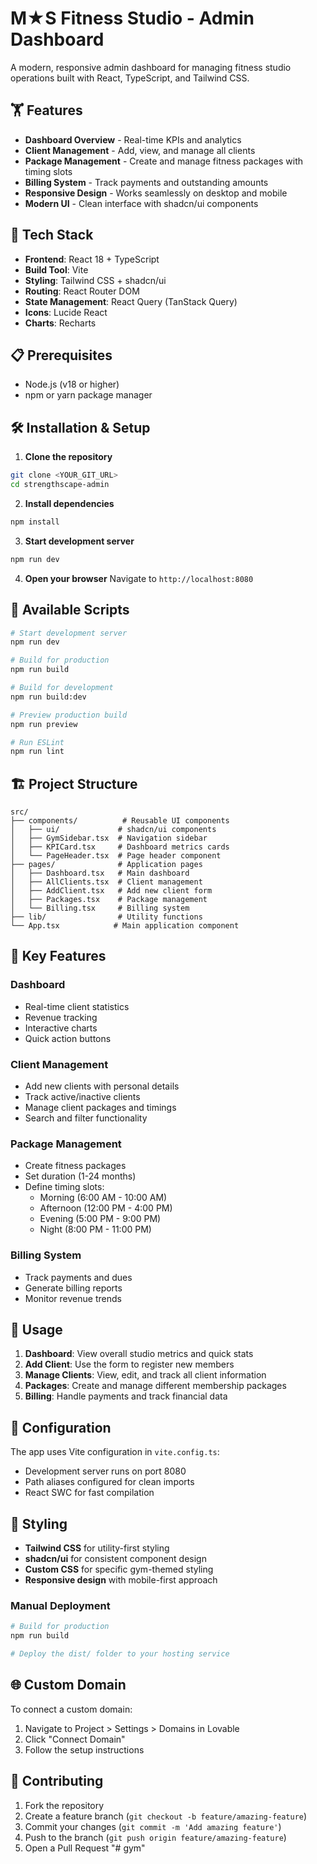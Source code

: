 # M★S Fitness Studio - Admin Dashboard

A modern, responsive admin dashboard for managing fitness studio operations built with React, TypeScript, and Tailwind CSS.

## 🏋️ Features

- **Dashboard Overview** - Real-time KPIs and analytics
- **Client Management** - Add, view, and manage all clients
- **Package Management** - Create and manage fitness packages with timing slots
- **Billing System** - Track payments and outstanding amounts
- **Responsive Design** - Works seamlessly on desktop and mobile
- **Modern UI** - Clean interface with shadcn/ui components

## 🚀 Tech Stack

- **Frontend**: React 18 + TypeScript
- **Build Tool**: Vite
- **Styling**: Tailwind CSS + shadcn/ui
- **Routing**: React Router DOM
- **State Management**: React Query (TanStack Query)
- **Icons**: Lucide React
- **Charts**: Recharts

## 📋 Prerequisites

- Node.js (v18 or higher)
- npm or yarn package manager

## 🛠️ Installation & Setup

1. **Clone the repository**
```bash
git clone <YOUR_GIT_URL>
cd strengthscape-admin
```

2. **Install dependencies**
```bash
npm install
```

3. **Start development server**
```bash
npm run dev
```

4. **Open your browser**
Navigate to `http://localhost:8080`

## 📜 Available Scripts

```bash
# Start development server
npm run dev

# Build for production
npm run build

# Build for development
npm run build:dev

# Preview production build
npm run preview

# Run ESLint
npm run lint
```

## 🏗️ Project Structure

```
src/
├── components/          # Reusable UI components
│   ├── ui/             # shadcn/ui components
│   ├── GymSidebar.tsx  # Navigation sidebar
│   ├── KPICard.tsx     # Dashboard metrics cards
│   └── PageHeader.tsx  # Page header component
├── pages/              # Application pages
│   ├── Dashboard.tsx   # Main dashboard
│   ├── AllClients.tsx  # Client management
│   ├── AddClient.tsx   # Add new client form
│   ├── Packages.tsx    # Package management
│   └── Billing.tsx     # Billing system
├── lib/                # Utility functions
└── App.tsx            # Main application component
```

## 🎨 Key Features

### Dashboard
- Real-time client statistics
- Revenue tracking
- Interactive charts
- Quick action buttons

### Client Management
- Add new clients with personal details
- Track active/inactive clients
- Manage client packages and timings
- Search and filter functionality

### Package Management
- Create fitness packages
- Set duration (1-24 months)
- Define timing slots:
  - Morning (6:00 AM - 10:00 AM)
  - Afternoon (12:00 PM - 4:00 PM)
  - Evening (5:00 PM - 9:00 PM)
  - Night (8:00 PM - 11:00 PM)

### Billing System
- Track payments and dues
- Generate billing reports
- Monitor revenue trends

## 🎯 Usage

1. **Dashboard**: View overall studio metrics and quick stats
2. **Add Client**: Use the form to register new members
3. **Manage Clients**: View, edit, and track all client information
4. **Packages**: Create and manage different membership packages
5. **Billing**: Handle payments and track financial data

## 🔧 Configuration

The app uses Vite configuration in `vite.config.ts`:
- Development server runs on port 8080
- Path aliases configured for clean imports
- React SWC for fast compilation

## 🎨 Styling

- **Tailwind CSS** for utility-first styling
- **shadcn/ui** for consistent component design
- **Custom CSS** for specific gym-themed styling
- **Responsive design** with mobile-first approach

### Manual Deployment
```bash
# Build for production
npm run build

# Deploy the dist/ folder to your hosting service
```

## 🌐 Custom Domain

To connect a custom domain:
1. Navigate to Project > Settings > Domains in Lovable
2. Click "Connect Domain"
3. Follow the setup instructions

## 🤝 Contributing

1. Fork the repository
2. Create a feature branch (`git checkout -b feature/amazing-feature`)
3. Commit your changes (`git commit -m 'Add amazing feature'`)
4. Push to the branch (`git push origin feature/amazing-feature`)
5. Open a Pull Request
"# gym" 
